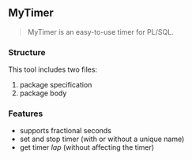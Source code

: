 ## MyTimer
> MyTimer is an easy-to-use timer for PL/SQL.

### Structure
This tool includes two files:
1. package specification
2. package body

### Features
* supports fractional seconds
* set and stop timer (with or without a unique name)
* get timer _lap_ (without affecting the timer)